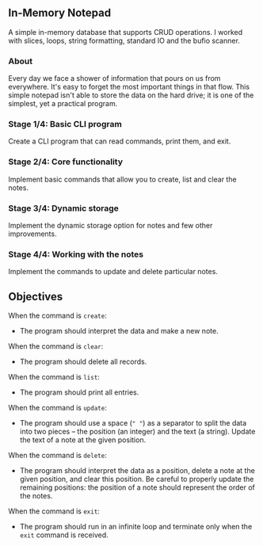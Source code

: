 ## In-Memory Notepad
A simple in-memory database that supports CRUD operations. I worked with slices, loops, string formatting, standard IO and the bufio scanner.
### About
Every day we face a shower of information that pours on us from everywhere. It's easy to forget the most important things in that flow. This simple notepad isn't able to store the data on the hard drive; it is one of the simplest, yet a practical program.
### Stage 1/4: Basic CLI program
Create a CLI program that can read commands, print them, and exit.
### Stage 2/4: Core functionality
Implement basic commands that allow you to create, list and clear the notes.
### Stage 3/4: Dynamic storage
Implement the dynamic storage option for notes and few other improvements.
### Stage 4/4: Working with the notes
Implement the commands to update and delete particular notes.
## Objectives
When the command is `create`:

* The program should interpret the data and make a new note.

When the command is `clear`:

* The program should delete all records.

When the command is `list`:

* The program should print all entries.

When the command is `update`:

* The program should use a space (`" "`) as a separator to split the data into two pieces – the position (an integer) and the text (a string). Update the text of a note at the given position.

When the command is `delete`:

* The program should interpret the data as a position, delete a note at the given position, and clear this position. Be careful to properly update the remaining positions: the position of a note should represent the order of the notes.

When the command is `exit`:

* The program should run in an infinite loop and terminate only when the `exit` command is received.
